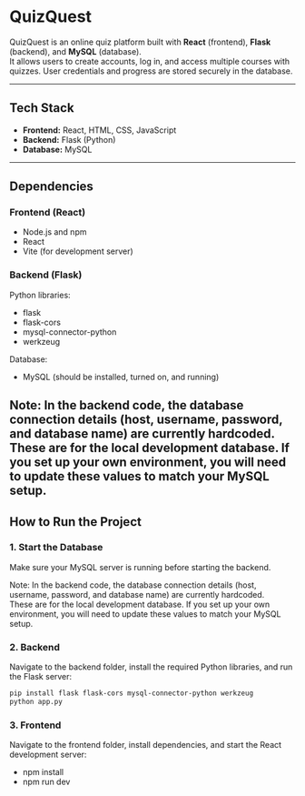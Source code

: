 # QuizQuest

QuizQuest is an online quiz platform built with **React** (frontend), **Flask** (backend), and **MySQL** (database).  
It allows users to create accounts, log in, and access multiple courses with quizzes. User credentials and progress are stored securely in the database.

---

## Tech Stack
- **Frontend:** React, HTML, CSS, JavaScript  
- **Backend:** Flask (Python)  
- **Database:** MySQL  

---

## Dependencies

### Frontend (React)
- Node.js and npm
- React
- Vite (for development server)

### Backend (Flask)
Python libraries:
- flask  
- flask-cors  
- mysql-connector-python  
- werkzeug  

Database:
- MySQL (should be installed, turned on, and running)  

**Note:** In the backend code, the database connection details (host, username, password, and database name) are currently hardcoded.  
These are for the local development database. If you set up your own environment, you will need to update these values to match your MySQL setup.
---

## How to Run the Project

### 1. Start the Database
Make sure your MySQL server is running before starting the backend.  

Note: In the backend code, the database connection details (host, username, password, and database name) are currently hardcoded.  
These are for the local development database. If you set up your own environment, you will need to update these values to match your MySQL setup.</sub>

### 2. Backend
Navigate to the backend folder, install the required Python libraries, and run the Flask server:
```bash
pip install flask flask-cors mysql-connector-python werkzeug
python app.py
```

### 3. Frontend
Navigate to the frontend folder, install dependencies, and start the React development server:
- npm install
- npm run dev


